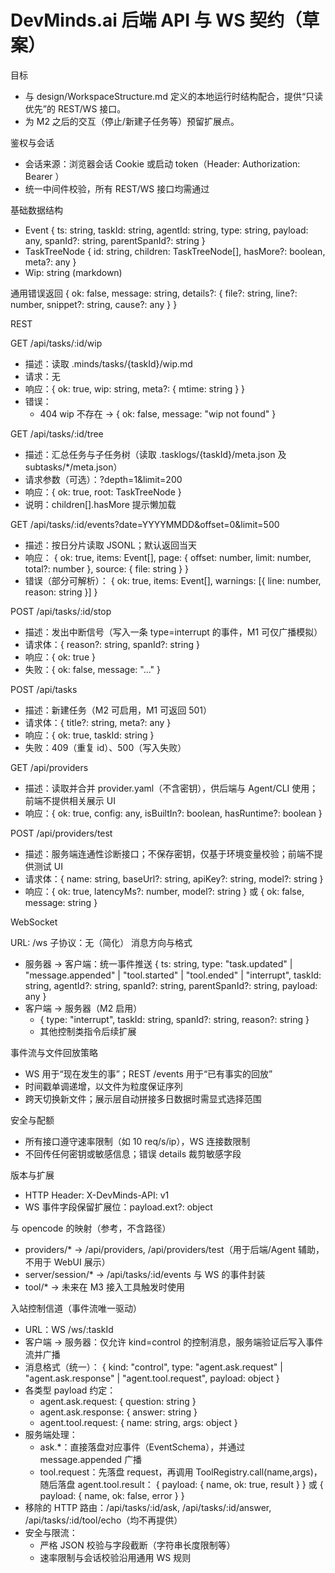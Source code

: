 # DevMinds.ai 后端 API 与 WS 契约（草案）

目标

- 与 design/WorkspaceStructure.md 定义的本地运行时结构配合，提供“只读优先”的 REST/WS 接口。
- 为 M2 之后的交互（停止/新建子任务等）预留扩展点。

鉴权与会话

- 会话来源：浏览器会话 Cookie 或启动 token（Header: Authorization: Bearer <token>）
- 统一中间件校验，所有 REST/WS 接口均需通过

基础数据结构

- Event { ts: string, taskId: string, agentId: string, type: string, payload: any, spanId?: string, parentSpanId?: string }
- TaskTreeNode { id: string, children: TaskTreeNode[], hasMore?: boolean, meta?: any }
- Wip: string (markdown)

通用错误返回
{
ok: false,
message: string,
details?: { file?: string, line?: number, snippet?: string, cause?: any }
}

REST

GET /api/tasks/:id/wip

- 描述：读取 .minds/tasks/{taskId}/wip.md
- 请求：无
- 响应：{ ok: true, wip: string, meta?: { mtime: string } }
- 错误：
  - 404 wip 不存在 → { ok: false, message: "wip not found" }

GET /api/tasks/:id/tree

- 描述：汇总任务与子任务树（读取 .tasklogs/{taskId}/meta.json 及 subtasks/\*/meta.json）
- 请求参数（可选）：?depth=1&limit=200
- 响应：{ ok: true, root: TaskTreeNode }
- 说明：children[].hasMore 提示懒加载

GET /api/tasks/:id/events?date=YYYYMMDD&offset=0&limit=500

- 描述：按日分片读取 JSONL；默认返回当天
- 响应：
  {
  ok: true,
  items: Event[],
  page: { offset: number, limit: number, total?: number },
  source: { file: string }
  }
- 错误（部分可解析）：
  { ok: true, items: Event[], warnings: [{ line: number, reason: string }] }

POST /api/tasks/:id/stop

- 描述：发出中断信号（写入一条 type=interrupt 的事件，M1 可仅广播模拟）
- 请求体：{ reason?: string, spanId?: string }
- 响应：{ ok: true }
- 失败：{ ok: false, message: "..." }

POST /api/tasks

- 描述：新建任务（M2 可启用，M1 可返回 501）
- 请求体：{ title?: string, meta?: any }
- 响应：{ ok: true, taskId: string }
- 失败：409（重复 id）、500（写入失败）

GET /api/providers

- 描述：读取并合并 provider.yaml（不含密钥），供后端与 Agent/CLI 使用；前端不提供相关展示 UI
- 响应：{ ok: true, config: any, isBuiltIn?: boolean, hasRuntime?: boolean }

POST /api/providers/test

- 描述：服务端连通性诊断接口；不保存密钥，仅基于环境变量校验；前端不提供测试 UI
- 请求体：{ name: string, baseUrl?: string, apiKey?: string, model?: string }
- 响应：{ ok: true, latencyMs?: number, model?: string } 或 { ok: false, message: string }

WebSocket

URL: /ws
子协议：无（简化）
消息方向与格式

- 服务器 → 客户端：统一事件推送
  {
  ts: string,
  type: "task.updated" | "message.appended" | "tool.started" | "tool.ended" | "interrupt",
  taskId: string,
  agentId?: string,
  spanId?: string,
  parentSpanId?: string,
  payload: any
  }
- 客户端 → 服务器（M2 启用）
  - { type: "interrupt", taskId: string, spanId?: string, reason?: string }
  - 其他控制类指令后续扩展

事件流与文件回放策略

- WS 用于“现在发生的事”；REST /events 用于“已有事实的回放”
- 时间戳单调递增，以文件为粒度保证序列
- 跨天切换新文件；展示层自动拼接多日数据时需显式选择范围

安全与配额

- 所有接口遵守速率限制（如 10 req/s/ip），WS 连接数限制
- 不回传任何密钥或敏感信息；错误 details 裁剪敏感字段

版本与扩展

- HTTP Header: X-DevMinds-API: v1
- WS 事件字段保留扩展位：payload.ext?: object

与 opencode 的映射（参考，不含路径）

- providers/\* → /api/providers, /api/providers/test（用于后端/Agent 辅助，不用于 WebUI 展示）
- server/session/\* → /api/tasks/:id/events 与 WS 的事件封装
- tool/\* → 未来在 M3 接入工具触发时使用

入站控制信道（事件流唯一驱动）

- URL：WS /ws/:taskId
- 客户端 → 服务器：仅允许 kind=control 的控制消息，服务端验证后写入事件流并广播
- 消息格式（统一）：
  {
  kind: "control",
  type: "agent.ask.request" | "agent.ask.response" | "agent.tool.request",
  payload: object
  }
- 各类型 payload 约定：
  - agent.ask.request: { question: string }
  - agent.ask.response: { answer: string }
  - agent.tool.request: { name: string, args: object }
- 服务端处理：
  - ask.\*：直接落盘对应事件（EventSchema），并通过 message.appended 广播
  - tool.request：先落盘 request，再调用 ToolRegistry.call(name,args)，随后落盘 agent.tool.result：
    { payload: { name, ok: true, result } } 或 { payload: { name, ok: false, error } }
- 移除的 HTTP 路由：/api/tasks/:id/ask, /api/tasks/:id/answer, /api/tasks/:id/tool/echo（均不再提供）
- 安全与限流：
  - 严格 JSON 校验与字段截断（字符串长度限制等）
  - 速率限制与会话校验沿用通用 WS 规则
